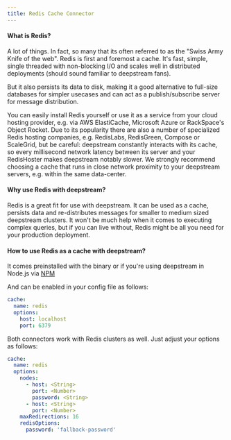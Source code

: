 ```yaml
---
title: Redis Cache Connector
---
```


#### What is Redis?

A lot of things. In fact, so many that its often referred to as the "Swiss Army Knife of the web". Redis is first and foremost a cache. It's fast, simple, single threaded with non-blocking I/O and scales well in distributed deployments (should sound familiar to deepstream fans).

But it also persists its data to disk, making it a good alternative to full-size databases for simpler usecases and can act as a publish/subscribe server for message distribution.

You can easily install Redis yourself or use it as a service from your cloud hosting provider, e.g. via AWS ElastiCache, Microsoft Azure or RackSpace's Object Rocket. Due to its popularity there are also a number of specialized Redis hosting companies, e.g. RedisLabs, RedisGreen, Compose or ScaleGrid, but be careful: deepstream constantly interacts with its cache, so every millisecond network latency between its server and your RedisHoster makes deepstream notably slower. We strongly recommend choosing a cache that runs in close network proximity to your deepstream servers, e.g. within the same data-center.

#### Why use Redis with deepstream?

Redis is a great fit for use with deepstream. It can be used as a cache, persists data and re-distributes messages for smaller to medium sized deepstream clusters. It won't be much help when it comes to executing complex queries, but if you can live without, Redis might be all you need for your production deployment.

#### How to use Redis as a cache with deepstream?

It comes preinstalled with the binary or if you're using deepstream in Node.js via [NPM](https://www.npmjs.com/package/@deepstream/cache-redis)

And can be enabled in your config file as follows:

```yaml
cache:
  name: redis
  options:
    host: localhost
    port: 6379
```

Both connectors work with Redis clusters as well. Just adjust your options as follows:

```yaml
cache:
  name: redis
  options:
    nodes:
      - host: <String>
        port: <Number>
        password: <String>
      - host: <String>
        port: <Number>
    maxRedirections: 16
    redisOptions:
      password: 'fallback-password'
```

